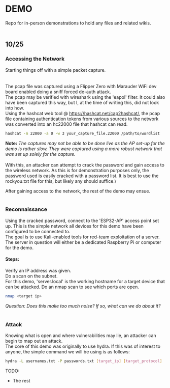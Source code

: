 # DEMO
Repo for in-person demonstrations to hold any files and related wikis.
<br/><br/>
## 10/25
### Accessing the Network
Starting things off with a simple packet capture.\
<br/><br/>
The pcap file was captured using a Flipper Zero with Marauder WiFi dev board enabled doing a sniff forced de-auth attack.\
The pcap may be verified with wireshark using the 'eapol' filter. It could also have been captured this way, but I, at the time of writing this, did not look into how.\
Using the hashcat web tool @ https://hashcat.net/cap2hashcat/, the pcap file containing authentication tokens from various sources to the network was converted into an hc22000 file that hashcat can read.
```bash
hashcat -m 22000 -a 0 -w 3 your_capture_file.22000 /path/to/wordlist
```
**Note:** *The captures may not be able to be done live as the AP set-up for the demo is rather slow. They were captured using a more robust network that was set up solely for the capture.* 
<br/><br/>
With this, an attacker can attempt to crack the password and gain access to the wireless network. As this is for demonstration purposes only, the password used is easily cracked with a password list. It is best to use the rockyou.txt file for this, but likely any should suffice.\

After gaining access to the network, the rest of the demo may ensue.
<br/><br/>

### Reconnaissance
Using the cracked password, connect to the 'ESP32-AP' access point set up. This is the simple network all devices for this demo have been configured to be connected to.\
The goal is to use Kali-enabled tools for red-team exploitation of a server. The server in question will either be a dedicated Raspberry Pi or computer for the demo.

#### Steps:
Verify an IP address was given.\
Do a scan on the subnet.\
For this demo, 'server.local' is the working hostname for a target device that can be attacked. Do an nmap scan to see which ports are open. 
```bash
nmap <target ip>
```
*Question:* *Does this make too much noise? If so, what can we do about it?*
<br/><br/>
### Attack 
Knowing what is open and where vulnerabilities may lie, an attacker can begin to map out an attack.\
The core of this demo was originally to use hydra. If this was of interest to anyone, the simple command we will be using is as follows:
```bash
hydra -L usernames.txt -P passwords.txt [target_ip] [target_protocol]
```

TODO:
* The rest
  
